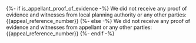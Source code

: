 {%- if is_appellant_proof_of_evidence -%}
	We did not receive any proof of evidence and witnesses from local planning authority or any other parties:  {{appeal_reference_number}}
{%- else -%}
	We did not receive any proof of evidence and witnesses from appellant or any other parties: {{appeal_reference_number}}
{%- endif -%}